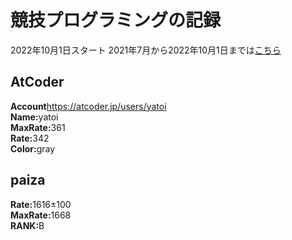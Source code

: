 # 競技プログラミングの記録

2022年10月1日スタート
2021年7月から2022年10月1日までは[こちら](https://github.com/sougo0811/CompetitiveProgramming)

## AtCoder
<b>Account</b>https://atcoder.jp/users/yatoi<br>
<b>Name:</b>yatoi<br>
<b>MaxRate:</b>361<br>
<b>Rate:</b>342<br>
<b>Color:</b>gray<br>

## paiza
<b>Rate:</b>1616±100<br>
<b>MaxRate:</b>1668<br>
<b>RANK:</b>B<br>
